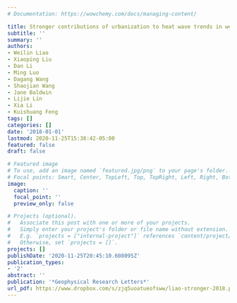 ```yaml
---
# Documentation: https://wowchemy.com/docs/managing-content/

title: Stronger contributions of urbanization to heat wave trends in wet climates
subtitle: ''
summary: ''
authors:
- Weilin Liao
- Xiaoping Liu
- Dan Li
- Ming Luo
- Dagang Wang
- Shaojian Wang
- Jane Baldwin
- Lijie Lin
- Xia Li
- Kuishuang Feng
tags: []
categories: []
date: '2018-01-01'
lastmod: 2020-11-25T15:38:42-05:00
featured: false
draft: false

# Featured image
# To use, add an image named `featured.jpg/png` to your page's folder.
# Focal points: Smart, Center, TopLeft, Top, TopRight, Left, Right, BottomLeft, Bottom, BottomRight.
image:
  caption: ''
  focal_point: ''
  preview_only: false

# Projects (optional).
#   Associate this post with one or more of your projects.
#   Simply enter your project's folder or file name without extension.
#   E.g. `projects = ["internal-project"]` references `content/project/deep-learning/index.md`.
#   Otherwise, set `projects = []`.
projects: []
publishDate: '2020-11-25T20:45:10.608095Z'
publication_types:
- '2'
abstract: ''
publication: '*Geophysical Research Letters*'
url_pdf: https://www.dropbox.com/s/zjq5uoatueofsww/liao-stronger-2018.pdf?dl=0
---
```

